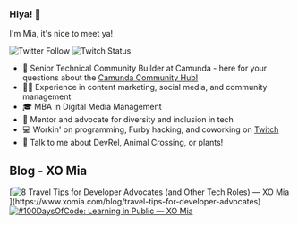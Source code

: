### Hiya! 👋
I'm Mia, it's nice to meet ya!

![Twitter Follow](https://img.shields.io/twitter/follow/xomiamoore?style=social) ![Twitch Status](https://img.shields.io/twitch/status/xomiamoore?style=social)

* 🧡 Senior Technical Community Builder at Camunda - here for your questions about the [Camunda Community Hub!](https://github.com/camunda-community-hub)
* 👯‍♀️ Experience in content marketing, social media, and community management
* 🎓 MBA in Digital Media Management
* 💫 Mentor and advocate for diversity and inclusion in tech
* 💻 Workin' on programming, Furby hacking, and coworking on [Twitch](http://www.twitch.tv/xomiamoore)
* 💬 Talk to me about DevRel, Animal Crossing, or plants!

<!-- blog-post-list:start -->
## Blog \- XO Mia



[![8 Travel Tips for Developer Advocates (and Other Tech Roles) — XO Mia](https://raw.githubusercontent.com/xomiamoore/xomiamoore/main/blog-post-list-output/Blog_-_XO_Mia/8_Travel_Tips_for_Developer_Advocates_(and_Other_Tech_Roles)_—_XO_Mia.svg)](https://www.xomia.com/blog/travel-tips-for-developer-advocates)
[![#100DaysOfCode: Learning in Public — XO Mia](https://raw.githubusercontent.com/xomiamoore/xomiamoore/main/blog-post-list-output/Blog_-_XO_Mia/_100DaysOfCode__Learning_in_Public_—_XO_Mia.svg)](https://www.xomia.com/blog/learning-in-public)


<!-- blog-post-list:end -->
